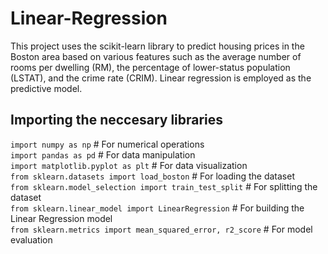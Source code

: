 # Linear-Regression
This project uses the scikit-learn library to predict housing prices in the Boston area based on various features such as the average number of rooms per dwelling (RM), the percentage of lower-status population (LSTAT), and the crime rate (CRIM). Linear regression is employed as the predictive model.

## Importing the neccesary libraries <br>
`import numpy as np`  # For numerical operations <br>
`import pandas as pd`  # For data manipulation <br>
`import matplotlib.pyplot as plt`  # For data visualization <br>
`from sklearn.datasets import load_boston`  # For loading the dataset <br>
`from sklearn.model_selection import train_test_split`  # For splitting the dataset <br>
`from sklearn.linear_model import LinearRegression`  # For building the Linear Regression model <br>
`from sklearn.metrics import mean_squared_error, r2_score`  # For model evaluation <br>
